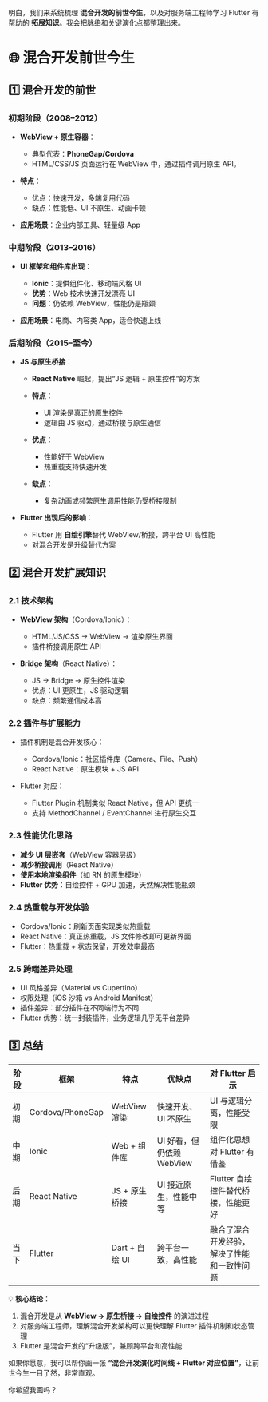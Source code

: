 明白，我们来系统梳理 **混合开发的前世今生**，以及对服务端工程师学习 Flutter 有帮助的 **拓展知识**。我会把脉络和关键演化点都整理出来。

# 🌐 混合开发前世今生

## 1️⃣ 混合开发的前世

### 初期阶段（2008–2012）

* **WebView + 原生容器**：

    * 典型代表：**PhoneGap/Cordova**
    * HTML/CSS/JS 页面运行在 WebView 中，通过插件调用原生 API。
* **特点**：

    * 优点：快速开发，多端复用代码
    * 缺点：性能低、UI 不原生、动画卡顿
* **应用场景**：企业内部工具、轻量级 App

### 中期阶段（2013–2016）

* **UI 框架和组件库出现**：

    * **Ionic**：提供组件化、移动端风格 UI
    * **优势**：Web 技术快速开发漂亮 UI
    * **问题**：仍依赖 WebView，性能仍是瓶颈
* **应用场景**：电商、内容类 App，适合快速上线

### 后期阶段（2015–至今）

* **JS 与原生桥接**：

    * **React Native** 崛起，提出“JS 逻辑 + 原生控件”的方案
    * **特点**：

        * UI 渲染是真正的原生控件
        * 逻辑由 JS 驱动，通过桥接与原生通信
    * **优点**：

        * 性能好于 WebView
        * 热重载支持快速开发
    * **缺点**：

        * 复杂动画或频繁原生调用性能仍受桥接限制
* **Flutter 出现后的影响**：

    * Flutter 用 **自绘引擎**替代 WebView/桥接，跨平台 UI 高性能
    * 对混合开发是升级替代方案

## 2️⃣ 混合开发扩展知识

### 2.1 技术架构

* **WebView 架构**（Cordova/Ionic）：

    * HTML/JS/CSS → WebView → 渲染原生界面
    * 插件桥接调用原生 API
* **Bridge 架构**（React Native）：

    * JS → Bridge → 原生控件渲染
    * 优点：UI 更原生，JS 驱动逻辑
    * 缺点：频繁通信成本高

### 2.2 插件与扩展能力

* 插件机制是混合开发核心：

    * Cordova/Ionic：社区插件库（Camera、File、Push）
    * React Native：原生模块 + JS API
* Flutter 对应：

    * Flutter Plugin 机制类似 React Native，但 API 更统一
    * 支持 MethodChannel / EventChannel 进行原生交互

### 2.3 性能优化思路

* **减少 UI 层嵌套**（WebView 容器层级）
* **减少桥接调用**（React Native）
* **使用本地渲染组件**（如 RN 的原生模块）
* **Flutter 优势**：自绘控件 + GPU 加速，天然解决性能瓶颈

### 2.4 热重载与开发体验

* Cordova/Ionic：刷新页面实现类似热重载
* React Native：真正热重载，JS 文件修改即可更新界面
* Flutter：热重载 + 状态保留，开发效率最高

### 2.5 跨端差异处理

* UI 风格差异（Material vs Cupertino）
* 权限处理（iOS 沙箱 vs Android Manifest）
* 插件差异：部分插件在不同端行为不同
* Flutter 优势：统一封装插件，业务逻辑几乎无平台差异

## 3️⃣ 总结

| 阶段 | 框架               | 特点           | 优缺点                | 对 Flutter 启示          |
| -- | ---------------- | ------------ | ------------------ | --------------------- |
| 初期 | Cordova/PhoneGap | WebView 渲染   | 快速开发、UI 不原生        | UI 与逻辑分离，性能受限         |
| 中期 | Ionic            | Web + 组件库    | UI 好看，但仍依赖 WebView | 组件化思想对 Flutter 有借鉴    |
| 后期 | React Native     | JS + 原生桥接    | UI 接近原生，性能中等       | Flutter 自绘控件替代桥接，性能更好 |
| 当下 | Flutter          | Dart + 自绘 UI | 跨平台一致，高性能          | 融合了混合开发经验，解决了性能和一致性问题 |

💡 **核心结论**：

1. 混合开发是从 **WebView → 原生桥接 → 自绘控件** 的演进过程
2. 对服务端工程师，理解混合开发架构可以更快理解 Flutter 插件机制和状态管理
3. Flutter 是混合开发的“升级版”，兼顾跨平台和高性能

如果你愿意，我可以帮你画一张 **“混合开发演化时间线 + Flutter 对应位置”**，让前世今生一目了然，非常直观。

你希望我画吗？
